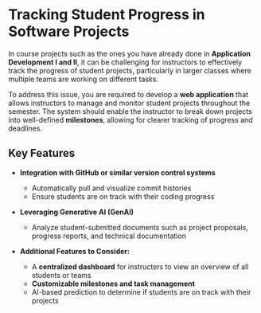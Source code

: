 # Tracking Student Progress in Software Projects

In course projects such as the ones you have already done in **Application Development I and II**, it can be challenging for instructors to effectively track the progress of student projects, particularly in larger classes where multiple teams are working on different tasks.  

To address this issue, you are required to develop a **web application** that allows instructors to manage and monitor student projects throughout the semester. The system should enable the instructor to break down projects into well-defined **milestones**, allowing for clearer tracking of progress and deadlines.  

## Key Features  

- **Integration with GitHub or similar version control systems**  
  - Automatically pull and visualize commit histories  
  - Ensure students are on track with their coding progress  

- **Leveraging Generative AI (GenAI)**  
  - Analyze student-submitted documents such as project proposals, progress reports, and technical documentation  

- **Additional Features to Consider:**  
  - A **centralized dashboard** for instructors to view an overview of all students or teams  
  - **Customizable milestones and task management**  
  - AI-based prediction to determine if students are on track with their projects  
